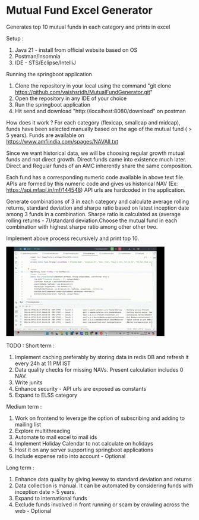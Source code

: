 # Mutual Fund Excel Generator
Generates top 10 mutual funds in each category and prints in excel

Setup :
1. Java 21 - install from official website based on OS
2. Postman/insomnia
3. IDE - STS/Eclipse/IntelliJ

Running the springboot application
1. Clone the repository in your local using the command "git clone https://github.com/vaishsridh/MutualFundGenerator.git"
2. Open the repository in any IDE of your choice
3. Run the springboot application
4. Hit send and download "http://localhost:8080/download" on postman

How does it work ?
For each category (flexicap, smallcap and midcap), funds have been selected manually based on the age of the mutual fund ( > 5 years). Funds are available on https://www.amfiindia.com/spages/NAVAll.txt

Since we want historical data, we will be choosing regular growth mutual funds and not direct growth. Direct funds came into existence much later.
Direct and Regular funds of an AMC inherently share the same composition.

Each fund has a corresponding numeric code available in above text file. APIs are formed by this numeric code and gives us historical NAV (Ex: https://api.mfapi.in/mf/144548)
API urls are hardcoded in the application.

Generate combinations of 3 in each category and calculate average rolling returns, standard deviation and sharpe ratio based on latest inception date among 3 funds in a combination. Sharpe ratio is calculated as (average rolling returns - 7)/standard deviation.Choose the mutual fund in each combination with highest sharpe ratio among other other two.

Implement above process recursively and print top 10.

![DEMO](Mutual_funds_generator.gif)

TODO : 
Short term :
1. Implement caching preferably by storing data in redis DB and refresh it every 24h at 11 PM IST
2. Data quality checks for missing NAVs. Present calculation includes 0 NAV.
3. Write junits
4. Enhance security - API urls are exposed as constants
5. Expand to ELSS category

Medium term :
1. Work on frontend to leverage the option of subscribing and adding to mailing list
2. Explore multithreading
3. Automate to mail excel to mail ids
4. Implement Holiday Calendar to not calculate on holidays
5. Host it on any server supporting springboot applications
6. Include expense ratio into account - Optional

Long term :
1. Enhance data quality by giving leeway to standard deviation and returns
2. Data collection is manual. It can be automated by considering funds with inception date > 5 years.
3. Expand to international funds
4. Exclude funds involved in front running or scam by crawling across the web - Optional

   
